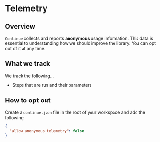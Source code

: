 # Telemetry

## Overview

`Continue` collects and reports **anonymous** usage information. This data is essential to understanding how we should improve the library. You can opt out of it at any time.

## What we track

We track the following...

- Steps that are run and their parameters

## How to opt out

Create a `continue.json` file in the root of your workspace and add the following:

```json
{
  "allow_anonymous_telemetry": false
}
```
